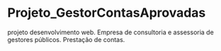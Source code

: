 # Projeto_GestorContasAprovadas
projeto desenvolvimento web. Empresa de consultoria e assessoria de gestores públicos. Prestação de contas.
